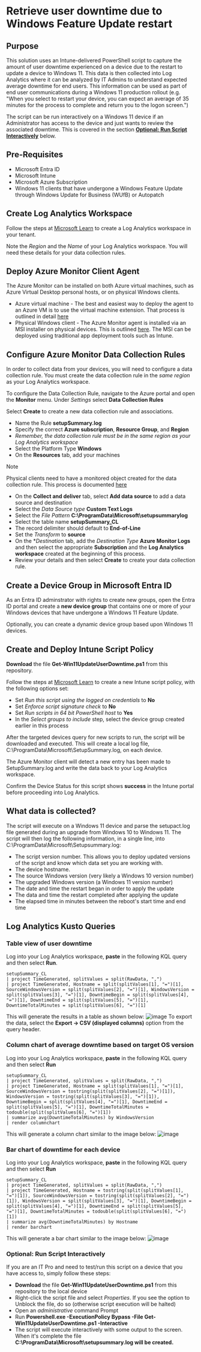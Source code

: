 # Retrieve user downtime due to Windows Feature Update restart

## Purpose

This solution uses an Intune-delivered PowerShell script to capture the amount of user downtime experienced on a device due to the restart to update a device to Windows 11. This data is then collected into Log Analytics where it can be analyzed by IT Admins to understand expected average downtime for end users. This information can be used as part of end user communications during a Windows 11 production rollout (e.g. "When you select to restart your device, you can expect an average of 35 minutes for the process to complete and return you to the logon screen.")

The script can be run interactively on a Windows 11 device if an Administrator has access to the device and just wants to review the associated downtime. This is covered in the section [**Optional: Run Script Interactively**](https://github.com/MSFTeric/featureupdate-user-downtime-reporting#optional-optional-run-script-interactively) below.
## Pre-Requisites

- Microsoft Entra ID
- Microsoft Intune
- Microsoft Azure Subscription 
- Windows 11 clients that have undergone a Windows Feature Update through Windows Update for Business (WUfB) or Autopatch

## Create Log Analytics Workspace
Follow the steps at [Microsoft Learn](https://learn.microsoft.com/en-us/azure/azure-monitor/logs/quick-create-workspace?tabs=azure-portal) to create a Log Analytics workspace in your tenant.

Note the *Region* and the *Name* of your Log Analytics workspace. You will need these details for your data collection rules.

## Deploy Azure Monitor Client Agent
The Azure Monitor can be installed on both Azure virtual machines, such as Azure Virtual Desktop personal hosts, or on physical Windows clients.

* Azure virtual machine - The best and easiest way to deploy the agent to an Azure VM is to use the virtual machine extension. That process is outlined in detail [here](https://learn.microsoft.com/en-us/azure/azure-monitor/agents/azure-monitor-agent-manage?tabs=azure-portal#virtual-machine-extension-details)
* Physical Windows client - The Azure Monitor agent is installed via an MSI installer on physical devices. This is outlined [here](https://learn.microsoft.com/en-us/azure/azure-monitor/agents/azure-monitor-agent-windows-client). The MSI can be deployed using traditional app deployment tools such as Intune.

## Configure Azure Monitor Data Collection Rules

In order to collect data from your devices, you will need to configure a data collection rule. You must create the data collection rule in the *same region* as your Log Analytics workspace. 

To configure the Data Collection Rule, navigate to the Azure portal and open the **Monitor** menu. Under *Settings* select **Data Collection Rules** 

Select **Create** to create a new data collection rule and associations.

* Name the Rule **setupSummary.log**
* Specify the correct **Azure subscription**, **Resource Group**, and **Region**
*    *Remember, the data collection rule must be in the same region as your Log Analytics workspace*
* Select the Platform Type **Windows**
* On the **Resources** tab, add your machines
> [!NOTE]
> Physical clients need to have a monitored object created for the data collection rule. This process is documented [here](https://learn.microsoft.com/en-us/azure/azure-monitor/agents/azure-monitor-agent-windows-client#create-and-associate-a-monitored-object)
* On the **Collect and deliver** tab, select **Add data source** to add a data source and destination
* Select the *Data Source type* **Custom Text Logs**
* Select the *File Pattern* **C:\ProgramData\Microsoft\setupsummarylog**
* Select the table name **setupSummary_CL**
* The record delimiter should default to **End-of-Line**
* Set the *Transform* to **source**
* On the **Destination* tab, add the *Destination Type* **Azure Monitor Logs** and then select the appropriate **Subscription** and the **Log Analytics workspace** created at the beginning of this process.
* Review your details and then select **Create** to create your data collection rule.

## Create a Device Group in Microsoft Entra ID

As an Entra ID adminstrator with rights to create new groups, open the Entra ID portal and create a **new device group** that contains one or more of your Windows devices that have undergone a Windows 11 Feature Update. 

Optionally, you can create a dynamic device group based upon Windows 11 devices.

## Create and Deploy Intune Script Policy

**Download** the file **Get-Win11UpdateUserDowntime.ps1** from this repository.

Follow the steps at [Microsoft Learn](https://learn.microsoft.com/en-us/mem/intune/apps/intune-management-extension#create-a-script-policy-and-assign-it) to create a new Intune script policy, with the following options set:

- Set *Run this script using the logged on credentials* to **No**
- Set *Enforce script signature check* to **No**
- Set *Run scripts in 64 bit PowerShell host* to **Yes**
- In the *Select groups to include* step, select the device group created earlier in this process

After the targeted devices query for new scripts to run, the script will be downloaded and executed. This will create a local log file, C:\ProgramData\Microsoft\SetupSummary.log, on each device.

The Azure Monitor client will detect a new entry has been made to SetupSummary.log and write the data back to your Log Analytics workspace.

Confirm the Device Status for this script shows **success** in the Intune portal before proceeding into Log Analytics.

## What data is collected?

The script will execute on a Windows 11 device and parse the setupact.log file generated during an upgrade from Windows 10 to Windows 11. The script will then log the following information, in a single line, into C:\ProgramData\Microsoft\Setupsummary.log:

* The script version number. This allows you to deploy updated versions of the script and know which data set you are working with.
* The device hostname.
* The source Windows version (very likely a Windows 10 version number)
* The upgraded Windows version (a Windows 11 version number)
* The date and time the restart began in order to apply the update
* The data and time the restart completed after applying the update
* The elapsed time in minutes between the reboot's start time and end time 

## Log Analytics Kusto Queries

### Table view of user downtime

Log into your Log Analytics workspace, **paste** in the following KQL query and then select **Run**.

```
setupSummary_CL
| project TimeGenerated, splitValues = split(RawData, ",")
| project TimeGenerated, Hostname = split(splitValues[1], "=")[1], SourceWindowsVersion = split(splitValues[2], "=")[1], WindowsVersion = split(splitValues[3], "=")[1], DowntimeBegin = split(splitValues[4], "=")[1], DowntimeEnd = split(splitValues[5], "=")[1], DowntimeTotalMinutes = split(splitValues[6], "=")[1]
```
This will generate the results in a  table as shown below:
![image](https://github.com/MSFTeric/featureupdate-user-downtime-reporting/assets/44607393/2b83b3d5-2b21-4ef3-a288-0a06acdbafb3)
To export the data, select the **Export -> CSV (displayed columns)** option from the query header.

### Column chart of average downtime based on target OS version

Log into your Log Analytics workspace, **paste** in the following KQL query and then select **Run**

```
setupSummary_CL
| project TimeGenerated, splitValues = split(RawData, ",")
| project TimeGenerated, Hostname = split(splitValues[1], "=")[1], SourceWindowsVersion = tostring(split(splitValues[2], "=")[1]), WindowsVersion = tostring(split(splitValues[3], "=")[1]), DowntimeBegin = split(splitValues[4], "=")[1], DowntimeEnd = split(splitValues[5], "=")[1], DowntimeTotalMinutes = todouble(split(splitValues[6], "=")[1])
| summarize avg(DowntimeTotalMinutes) by WindowsVersion
| render columnchart
```
This will generate a column chart similar to the image below:
![image](https://github.com/MSFTeric/featureupdate-user-downtime-reporting/assets/44607393/24c90b83-bc4d-495b-b87b-4dfbb77d10a8)


### Bar chart of downtime for each device

Log into your Log Analytics workspace, **paste** in the following KQL query and then select **Run**

```
setupSummary_CL
| project TimeGenerated, splitValues = split(RawData, ",")
| project TimeGenerated, Hostname = tostring(split(splitValues[1], "=")[1]), SourceWindowsVersion = tostring(split(splitValues[2], "=")[1]), WindowsVersion = split(splitValues[3], "=")[1], DowntimeBegin = split(splitValues[4], "=")[1], DowntimeEnd = split(splitValues[5], "=")[1], DowntimeTotalMinutes = todouble(split(splitValues[6], "=")[1])
| summarize avg(DowntimeTotalMinutes) by Hostname
| render barchart
```

This will generate a bar chart similar to the image below:
![image](https://github.com/MSFTeric/featureupdate-user-downtime-reporting/assets/44607393/cdf44229-303d-43ca-9a82-3b9c0f6d74fe)


### Optional: Run Script Interactively

If you are an IT Pro and need to test/run this script on a device that you have access to, simply follow these steps:

* **Download** the file **Get-Win11UpdateUserDowntime.ps1** from this repository to the local device
* Right-click the script file and select *Properties*. If you see the option to Unblock the file, do so (otherwise script execution will be halted)
* Open an *administrative* command Prompt
* Run **Powershell.exe -ExecutionPolicy Bypass -File Get-Win11UpdateUserDowntime.ps1 -Interactive**
* The script will execute interactively with some output to the screen. When it's complete the file **C:\ProgramData\Microsoft\setupsummary.log will be created.**
